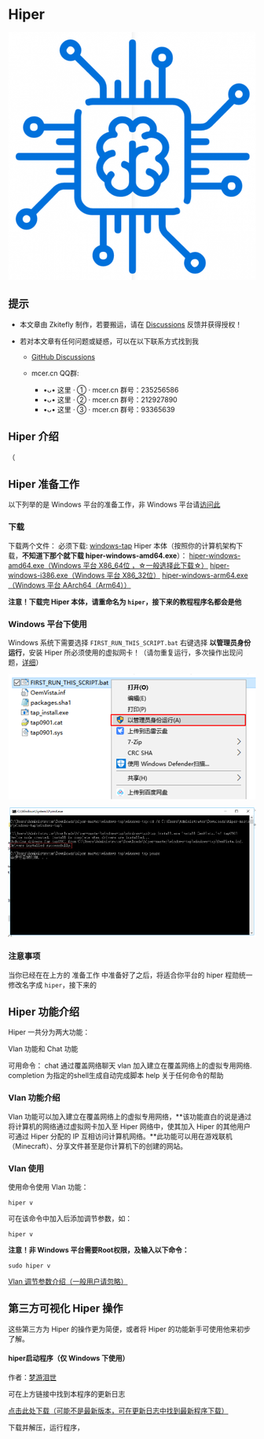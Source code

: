 # Hiper

![](/p/1.png)

## 提示

- 本文章由 Zkitefly 制作，若要搬运，请在 [Discussions](https://github.com/zkitefly/hiper-d/discussions) 反馈并获得授权！

- 若对本文章有任何问题或疑惑，可以在以下联系方式找到我

  - [GitHub Discussions](https://github.com/zkitefly/hiper-d/discussions)

  - mcer.cn QQ群:
    - •ᴗ• 这里 · ① · mcer.cn
       群号：235256586
    - •ᴗ• 这里 · ② · mcer.cn
       群号：212927890
    - •ᴗ• 这里 · ③ · mcer.cn
       群号：93365639

## Hiper 介绍

（

## Hiper 准备工作

以下列举的是 Windows 平台的准备工作，非 Windows 平台请[访问此](https://zkitefly.github.io/hiper-d/Hiper%20%E5%87%86%E5%A4%87%E5%B7%A5%E4%BD%9C.html)

### 下载
下载两个文件：
必须下载:
[windows-tap](https://zkitefly.github.io/hiper-d/windows-tap.7z)
Hiper 本体（按照你的计算机架构下载，**不知道下那个就下载 hiper-windows-amd64.exe**）：
[hiper-windows-amd64.exe（Windows 平台 X86_64位 ，☆一般选择此下载☆）](https://gitcode.net/to/hiper/-/raw/master/hiper-windows-amd64.exe)
[hiper-windows-i386.exe（Windows 平台 X86_32位）](https://gitcode.net/to/hiper/-/raw/master/hiper-windows-i386.exe)
[hiper-windows-arm64.exe（Windows 平台 AArch64（Arm64））](https://gitcode.net/to/hiper/-/raw/master/hiper-windows-arm64.exe)

**注意！下载完 Hiper 本体，请重命名为 `hiper`，接下来的教程程序名都会是他**

### Windows 平台下使用

Windows 系统下需要选择 `FIRST_RUN_THIS_SCRIPT.bat` 右键选择 **以管理员身份运行**，安装 Hiper 所必须使用的虚拟网卡！（请勿重复运行，多次操作出现问题，[详细](bat运行过多.md)）

![](/p/3.png)

![](/p/4.png)

### 注意事项

当你已经在在上方的 准备工作 中准备好了之后，将适合你平台的 hiper 程勋统一修改名字成 `hiper`，接下来的

## Hiper 功能介绍

Hiper 一共分为两大功能：

Vlan 功能和 Chat 功能

可用命令：
   chat 通过覆盖网络聊天
   vlan 加入建立在覆盖网络上的虚拟专用网络.
   completion 为指定的shell生成自动完成脚本
   help 关于任何命令的帮助

### Vlan 功能介绍

Vlan 功能可以加入建立在覆盖网络上的虚拟专用网络，**该功能直白的说是通过将计算机的网络通过虚拟网卡加入至 Hiper 网络中，使其加入 Hiper 的其他用户可通过 Hiper 分配的 IP 互相访问计算机网络。**此功能可以用在游戏联机（Minecraft）、分享文件甚至是你计算机下的创建的网站。

### Vlan 使用

使用命令使用 Vlan 功能：

```
hiper v
```
可在该命令中加入后添加调节参数，如：
```
hiper v
```
**注意！非 Windows 平台需要Root权限，及输入以下命令：**
```
sudo hiper v
```

[Vlan 调节参数介绍（一般用户请忽略）](/Vlan%20%E8%B0%83%E8%8A%82%E5%8F%82%E6%95%B0%E4%BB%8B%E7%BB%8D.md)


## 第三方可视化 Hiper 操作

这些第三方为 Hiper 的操作更为简便，或者将 Hiper 的功能新手可使用他来初步了解。

#### hiper启动程序（仅 Windows 下使用）

作者：[梦游泪世](https://mcer.cn/circle-people?id=6)

可在上方链接中找到本程序的更新日志

[点击此处下载（可能不是最新版本，可在更新日志中找到最新程序下载）](https://zkitefly.github.io/hiper-d/hiper%E5%90%AF%E5%8A%A8%E7%A8%8B%E5%BA%8F.zip)

下载并解压，运行程序，



